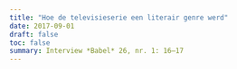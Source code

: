 ```yaml
---
title: "Hoe de televisieserie een literair genre werd"
date: 2017-09-01
draft: false
toc: false
summary: Interview *Babel* 26, nr. 1: 16–17
---
```


